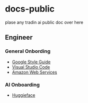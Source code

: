# docs-public

plase any tradin ai public doc over here

## Engineer

### General Onbording

* [Google Style Guide](https://google.github.io/styleguide/)
* [Visual Studio Code](https://code.visualstudio.com/)
* [Amazon Web Services](https://aws.amazon.com/)

### AI Onboarding
* [Huggieface](https://huggingface.co/)
